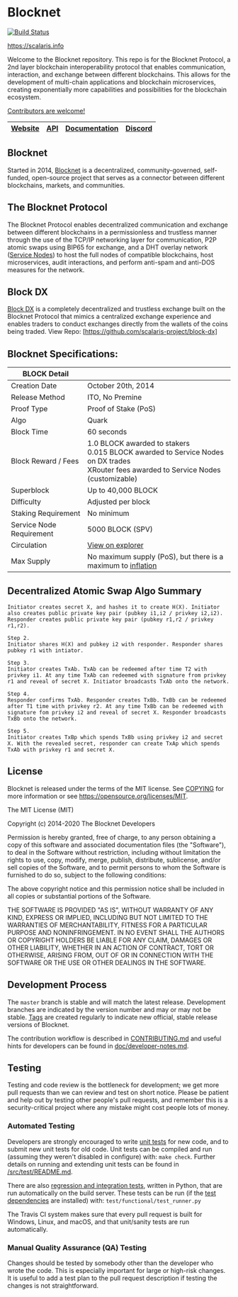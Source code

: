 Blocknet
=====================================

[![Build Status](https://travis-ci.org/mraksoll4/blocknet.svg?branch=4.0.0)](https://travis-ci.org/mraksoll4/blocknet)

https://scalaris.info

Welcome to the Blocknet repository. This repo is for the Blocknet Protocol, a 2nd layer blockchain interoperability protocol that enables communication, interaction, and exchange between different blockchains. This allows for the development of multi-chain applications and blockchain microservices, creating exponentially more capabilities and possibilities for the blockchain ecosystem.

[Contributors are welcome!](https://github.com/mraksoll4/blocknet/blob/master/CONTRIBUTING.md)

[Website](https://scalaris.info) | [API](https://api.scalaris.info) | [Documentation](https://docs.scalaris.info) | [Discord](https://discord.gg/2e6s7H8)
-------------|-------------|-------------|-------------

Blocknet
-------

Started in 2014, [Blocknet](https://docs.scalaris.info/project/introduction) is a decentralized, community-governed, self-funded, open-source project that serves as a connector between different blockchains, markets, and communities. 

The Blocknet Protocol
-------

The Blocknet Protocol enables decentralized communication and exchange between different blockchains in a permissionless and trustless manner through the use of the TCP/IP networking layer for communication, P2P atomic swaps using BIP65 for exchange, and a DHT overlay network ([Service Nodes](https://docs.scalaris.info/service-nodes/introduction)) to host the full nodes of compatible blockchains, host microservices, audit interactions, and perform anti-spam and anti-DOS measures for the network. 

Block DX
-------

[Block DX](https://docs.scalaris.info/blockdx/introduction) is a completely decentralized and trustless exchange built on the Blocknet Protocol that mimics a centralized exchange experience and enables traders to conduct exchanges directly from the wallets of the coins being traded. View Repo: [https://github.com/scalaris-project/block-dx]

Blocknet Specifications:
-------

| BLOCK Detail          |                    |
------------------------|--------------------
Creation Date           | October 20th, 2014
Release Method          | ITO, No Premine
Proof Type              | Proof of Stake (PoS)
Algo                    | Quark
Block Time              | 60 seconds
Block Reward / Fees     | 1.0 BLOCK awarded to stakers <br>0.015 BLOCK awarded to Service Nodes on DX trades <br>XRouter fees awarded to Service Nodes (customizable)
Superblock              | Up to 40,000 BLOCK
Difficulty              | Adjusted per block
Staking Requirement     | No minimum
Service Node Requirement| 5000 BLOCK (SPV)
Circulation             | [View on explorer](https://chainz.cryptoid.info/block/)
Max Supply              | No maximum supply (PoS), but there is a maximum to [inflation](https://docs.scalaris.info/blockchain/introduction/#inflation)


Decentralized Atomic Swap Algo Summary
-------

```Step1.
Initiator creates secret X, and hashes it to create H(X). Initiator also creates public private key pair (pubkey i1,i2 / privkey i2,i2). Responder creates public private key pair (pubkey r1,r2 / privkey r1,r2).

Step 2.
Initiator shares H(X) and pubkey i2 with responder. Responder shares pubkey r1 with intiator.

Step 3.
Initiator creates TxAb. TxAb can be redeemed after time T2 with privkey i1. At any time TxAb can redeemed with signature from privkey r1 and reveal of secret X. Initiator broadcasts TxAb onto the network.

Step 4.
Responder confirms TxAb. Responder creates TxBb. TxBb can be redeemed after T1 time with privkey r2. At any time TxBb can be redeemed with signature fom privkey i2 and reveal of secret X. Responder broadcasts TxBb onto the network.

Step 5.
Initiator creates TxBp which spends TxBb using privkey i2 and secret X. With the revealed secret, responder can create TxAp which spends TxAb with privkey r1 and secret X.
```

License
-------

Blocknet is released under the terms of the MIT license. See [COPYING](COPYING) for more
information or see https://opensource.org/licenses/MIT.

The MIT License (MIT)

Copyright (c) 2014-2020 The Blocknet Developers

Permission is hereby granted, free of charge, to any person obtaining a copy
of this software and associated documentation files (the "Software"), to deal
in the Software without restriction, including without limitation the rights
to use, copy, modify, merge, publish, distribute, sublicense, and/or sell
copies of the Software, and to permit persons to whom the Software is
furnished to do so, subject to the following conditions:

The above copyright notice and this permission notice shall be included in
all copies or substantial portions of the Software.

THE SOFTWARE IS PROVIDED "AS IS", WITHOUT WARRANTY OF ANY KIND, EXPRESS OR
IMPLIED, INCLUDING BUT NOT LIMITED TO THE WARRANTIES OF MERCHANTABILITY,
FITNESS FOR A PARTICULAR PURPOSE AND NONINFRINGEMENT. IN NO EVENT SHALL THE
AUTHORS OR COPYRIGHT HOLDERS BE LIABLE FOR ANY CLAIM, DAMAGES OR OTHER
LIABILITY, WHETHER IN AN ACTION OF CONTRACT, TORT OR OTHERWISE, ARISING FROM,
OUT OF OR IN CONNECTION WITH THE SOFTWARE OR THE USE OR OTHER DEALINGS IN
THE SOFTWARE.

Development Process
-------------------

The `master` branch is stable and will match the latest release. Development 
branches are indicated by the version number and may or may not be stable.
[Tags](https://github.com/mraksoll4/blocknet/tags) are created
regularly to indicate new official, stable release versions of Blocknet.

The contribution workflow is described in [CONTRIBUTING.md](CONTRIBUTING.md)
and useful hints for developers can be found in [doc/developer-notes.md](doc/developer-notes.md).

Testing
-------

Testing and code review is the bottleneck for development; we get more pull
requests than we can review and test on short notice. Please be patient and help out by testing
other people's pull requests, and remember this is a security-critical project where any mistake might cost people
lots of money.

### Automated Testing

Developers are strongly encouraged to write [unit tests](src/test/README.md) for new code, and to
submit new unit tests for old code. Unit tests can be compiled and run
(assuming they weren't disabled in configure) with: `make check`. Further details on running
and extending unit tests can be found in [/src/test/README.md](/src/test/README.md).

There are also [regression and integration tests](/test), written
in Python, that are run automatically on the build server.
These tests can be run (if the [test dependencies](/test) are installed) with: `test/functional/test_runner.py`

The Travis CI system makes sure that every pull request is built for Windows, Linux, and macOS, and that unit/sanity tests are run automatically.

### Manual Quality Assurance (QA) Testing

Changes should be tested by somebody other than the developer who wrote the
code. This is especially important for large or high-risk changes. It is useful
to add a test plan to the pull request description if testing the changes is
not straightforward.
